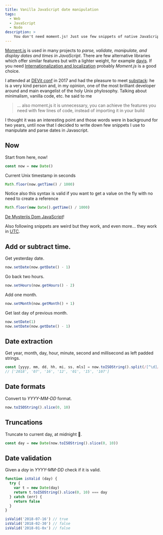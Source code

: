 ```yaml
---
title: Vanilla JavaScript date manipulation
tags:
  - Web
  - JavaScript
  - Node
description: >
    You don't need moment.js! Just use few snippets of native JavaScript code to parse and manipulate dates.
---
```


<div class="paper warning">
<a href="https://momentjs.com/">Moment.js</a> is used in many projects to <em>parse, validate, manipulate, and display dates and times in JavaScript</em>.
There are few alternative libraries which offer similar features but with a lighter weight, for example <a href="https://github.com/iamkun/dayjs">dayjs</a>.
If you need <a href="https://en.wikipedia.org/wiki/Internationalization_and_localization">Internationalization and localization</a> probably <em>Moment.js</em> is a good choice.
</div>

I attended at [DEVit conf](https://devitconf.org/) in 2017 and had the pleasure to meet [substack](https://github.com/substack): he is a very kind person and, in my opinion, one of the most brilliant developer around and main evangelist of the holy Unix phylosophy.
Talking about minimalism, vanilla code, etc. he said to me

> ... also moment.js it is unnecessary, you can achieve the features you need with few lines of code, instead of importing it in your build

I thought it was an interesting point and those words were in background for two years, until now that I decided to write down few snippets I use to manipulate and parse dates in Javascript.

## Now

Start from here, now!

```javascript
const now = new Date()
```

Current Unix timestamp in seconds

```javascript
Math.floor(now.getTime() / 1000)
```

Notice also this syntax is valid if you want to get a value on the fly with no need to create a reference

```javascript
Math.floor(new Date().getTime() / 1000)
```

[De Mysteriis Dom JavaScript](https://www.youtube.com/watch?v=qcS0CVJ1KPg)!

Also following snippets are weird but they work, and even more... they work in [UTC].

## Add or subtract time.

Get yesterday date.

```javascript
now.setDate(now.getDate() - 1)
```

Go back two hours.

```javascript
now.setHours(now.getHours() - 2)
```

Add one month.

```javascript
now.setMonth(now.getMonth() + 1)
```

Get last day of previous month.

```javascript
now.setDate(1)
now.setDate(now.getDate() - 1)
```

## Date extraction

Get year, month, day, hour, minute, second and millisecond as left padded strings.

```javascript
const [yyyy, mm, dd, hh, mi, ss, mls] = now.toISOString().split(/[^\d]/)
// ['2018', '07', '16', '12', '01', '15', '107']
```

## Date formats

Convert to *YYYY-MM-DD* format.

```javascript
now.toISOString().slice(0, 10)
```

## Truncations

Truncate to current day, at midnight 🧙.

```javascript
const day = new Date(now.toISOString().slice(0, 10))
```

## Date validation

Given a *day* in *YYYY-MM-DD* check if it is valid.

```javascript
function isValid (day) {
  try {
    var t = new Date(day)
    return t.toISOString().slice(0, 10) === day
  } catch (err) {
    return false
  }
}

isValid('2018-07-16') // true
isValid('2018-02-30') // false
isValid('2018-01-0x') // false
```

[UTC]: https://en.wikipedia.org/wiki/Coordinated_Universal_Time "Coordinated Universal Time"
